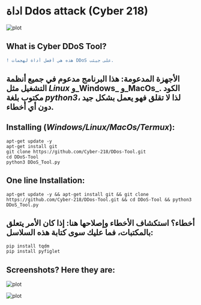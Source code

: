 # اداة Ddos attack (Cyber 218)

![plot](https://img.onl/o5Lmd2)

## What is  Cyber DDoS Tool?
```diff
! هذه هي أفضل أداة لهجمات DDoS على جيثب.  
```

 
## الأجهزة المدعومة: هذا البرنامج مدعوم في جميع أنظمة التشغيل مثل _Linux_ و_Windows_ و_MacOs_. الكود مكتوب بلغة _python3_، لذا لا تقلق فهو يعمل بشكل جيد دون أي أخطاء. 

## Installing (_Windows/Linux/MacOs/Termux_):
```
apt-get update -y
apt-get install git
git clone https://github.com/Cyber-218/DDos-Tool.git
cd DDoS-Tool
python3 DDoS_Tool.py
```

## One line Installation:
```
apt-get update -y && apt-get install git && git clone https://github.com/Cyber-218/DDos-Tool.git && cd DDoS-Tool && python3 DDoS_Tool.py
```

## أخطاء؟ استكشاف الأخطاء وإصلاحها هنا: إذا كان الأمر يتعلق بالمكتبات، فما عليك سوى كتابة هذه السلاسل: 
```
pip install tqdm
pip install pyfiglet
```

## Screenshots? Here they are:

![plot](https://img.onl/7g5Fm2)

![plot](https://img.onl/esgH8x)


